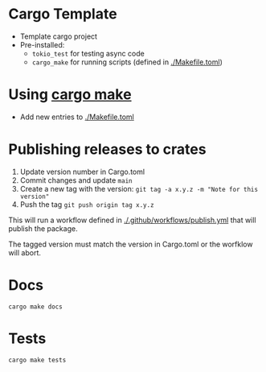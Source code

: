 # Cargo Template

* Template cargo project
* Pre-installed:
  * `tokio_test` for testing async code
  * `cargo_make` for running scripts (defined in [./Makefile.toml]())

# Using [cargo make](https://github.com/sagiegurari/cargo-make)

* Add new entries to [./Makefile.toml]()

# Publishing releases to crates

1. Update version number in Cargo.toml
1. Commit changes and update `main`
1. Create a new tag with the version: `git tag -a x.y.z -m "Note for this version"`
1. Push the tag `git push origin tag x.y.z`

This will run a workflow defined in [./.github/workflows/publish.yml]() that will publish the package.

The tagged version must match the version in Cargo.toml or the worfklow will abort.

# Docs

`cargo make docs`

# Tests

`cargo make tests`